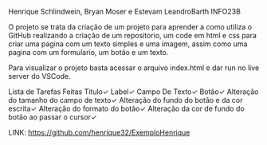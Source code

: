 Henrique Schlindwein, Bryan Moser e Estevam LeandroBarth INFO23B

O projeto se trata da criação de um projeto para aprender a como utiliza o GitHub realizando a criação de um repositorio, um code em html e css para criar uma pagina com um texto simples e uma imagem, assim como uma pagina com um formulario, um botão e um texto.

Para visualizar o projeto basta acessar o arquivo index.html e dar run no live server do VSCode.

Lista de Tarefas Feitas
Titulo✓
Label✓
Campo De Texto✓
Botão✓
Alteração do tamanho do campo de texto✓
Alteração do fundo do botão e da cor escrita✓
Alteração do formato do botão✓
Alteração da cor de fundo do botão ao passar o cursor✓

LINK: https://github.com/henrique32/ExemploHenrique

